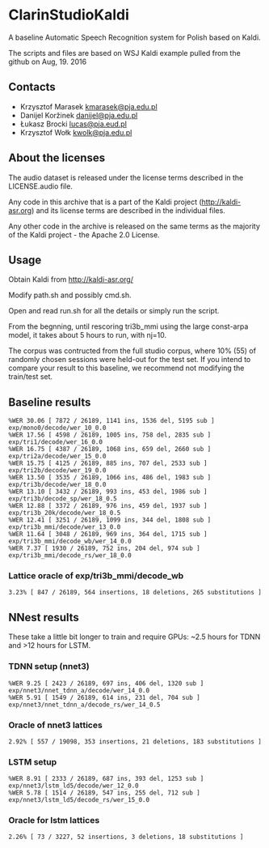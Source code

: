 # ClarinStudioKaldi

A baseline Automatic Speech Recognition system for Polish based on Kaldi.

The scripts and files are based on WSJ Kaldi example pulled from the github on Aug, 19. 2016

## Contacts

 * Krzysztof Marasek <kmarasek@pja.edu.pl>
 * Danijel Koržinek <danijel@pja.edu.pl>
 * Łukasz Brocki <lucas@pja.eud.pl>
 * Krzysztof Wołk <kwolk@pja.edu.pl>

## About the licenses

The audio dataset is released under the license terms described in the LICENSE.audio file.

Any code in this archive that is a part of the Kaldi project (http://kaldi-asr.org) and its license terms are described in the individual files.

Any other code in the archive is released on the same terms as the majority of the Kaldi project - the Apache 2.0 License.

## Usage

Obtain Kaldi from http://kaldi-asr.org/

Modify path.sh and possibly cmd.sh.

Open and read run.sh for all the details or simply run the script.

From the begnning, until rescoring tri3b_mmi using the large const-arpa model, it takes about 5 hours to run, with nj=10.

The corpus was contructed from the full studio corpus, where 10% (55) of randomly chosen sessions were held-out for the test set. If you intend to compare your result to this baseline, we recommend not modifying the train/test set.

## Baseline results

```
%WER 30.06 [ 7872 / 26189, 1141 ins, 1536 del, 5195 sub ] exp/mono0/decode/wer_10_0.0
%WER 17.56 [ 4598 / 26189, 1005 ins, 758 del, 2835 sub ] exp/tri1/decode/wer_16_0.0
%WER 16.75 [ 4387 / 26189, 1068 ins, 659 del, 2660 sub ] exp/tri2a/decode/wer_15_0.0
%WER 15.75 [ 4125 / 26189, 885 ins, 707 del, 2533 sub ] exp/tri2b/decode/wer_19_0.0
%WER 13.50 [ 3535 / 26189, 1066 ins, 486 del, 1983 sub ] exp/tri3b/decode/wer_18_0.0
%WER 13.10 [ 3432 / 26189, 993 ins, 453 del, 1986 sub ] exp/tri3b/decode_sp/wer_18_0.5
%WER 12.88 [ 3372 / 26189, 976 ins, 459 del, 1937 sub ] exp/tri3b_20k/decode/wer_18_0.5
%WER 12.41 [ 3251 / 26189, 1099 ins, 344 del, 1808 sub ] exp/tri3b_mmi/decode/wer_13_0.0
%WER 11.64 [ 3048 / 26189, 969 ins, 364 del, 1715 sub ] exp/tri3b_mmi/decode_wb/wer_14_0.0
%WER 7.37 [ 1930 / 26189, 752 ins, 204 del, 974 sub ] exp/tri3b_mmi/decode_rs/wer_18_0.0
```

### Lattice oracle of exp/tri3b_mmi/decode_wb

```
3.23% [ 847 / 26189, 564 insertions, 18 deletions, 265 substitutions ]
```

## NNest results

These take a little bit longer to train and require GPUs: ~2.5 hours for TDNN and >12 hours for LSTM.

### TDNN setup (nnet3)
```
%WER 9.25 [ 2423 / 26189, 697 ins, 406 del, 1320 sub ] exp/nnet3/nnet_tdnn_a/decode/wer_14_0.0
%WER 5.91 [ 1549 / 26189, 614 ins, 231 del, 704 sub ] exp/nnet3/nnet_tdnn_a/decode_rs/wer_14_0.5
```

### Oracle of nnet3 lattices
```
2.92% [ 557 / 19098, 353 insertions, 21 deletions, 183 substitutions ]
```

### LSTM setup
```
%WER 8.91 [ 2333 / 26189, 687 ins, 393 del, 1253 sub ] exp/nnet3/lstm_ld5/decode/wer_12_0.0
%WER 5.78 [ 1514 / 26189, 547 ins, 255 del, 712 sub ] exp/nnet3/lstm_ld5/decode_rs/wer_15_0.0
```

### Oracle for lstm lattices
```
2.26% [ 73 / 3227, 52 insertions, 3 deletions, 18 substitutions ]
```
